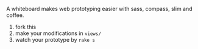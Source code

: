 A whiteboard makes web prototyping easier with sass, compass, slim and coffee.

1. fork this
2. make your modifications in `views/` 
3. watch your prototype by `rake s`
